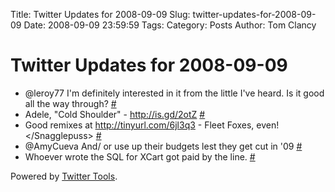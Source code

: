Title: Twitter Updates for 2008-09-09
Slug: twitter-updates-for-2008-09-09
Date: 2008-09-09 23:59:59
Tags: 
Category: Posts
Author: Tom Clancy

# Twitter Updates for 2008-09-09

<ul>
	<li>@leroy77 I'm definitely interested in it from the little I've heard. Is it good all the way through? <a href="http://twitter.com/tclancy/statuses/914487129">#</a></li>
	<li>Adele, "Cold Shoulder" - <a href="http://is.gd/2otZ" rel="nofollow">http://is.gd/2otZ</a> <a href="http://twitter.com/tclancy/statuses/914972713">#</a></li>
	<li>Good remixes at <a href="http://tinyurl.com/6jl3q3" rel="nofollow">http://tinyurl.com/6jl3q3</a> - Fleet Foxes, even!&lt;/Snagglepuss&gt; <a href="http://twitter.com/tclancy/statuses/915421332">#</a></li>
	<li>@AmyCueva And/ or use up their budgets lest they get cut in '09 <a href="http://twitter.com/tclancy/statuses/915446584">#</a></li>
	<li>Whoever wrote the SQL for XCart got paid by the line. <a href="http://twitter.com/tclancy/statuses/915449003">#</a></li>
</ul>
<p>Powered by <a href="http://alexking.org/projects/wordpress">Twitter Tools</a>.</p>
